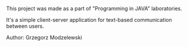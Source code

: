 This project was made as a part of "Programming in JAVA" laboratories.

It's a simple client-server application for text-based communication between users.

Author: Grzegorz Modzelewski